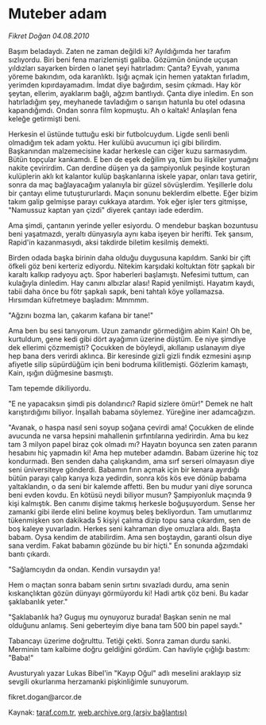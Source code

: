 # Muteber adam

*Fikret Doğan 04.08.2010*

<div class="yazi"><p>Başım beladaydı. Zaten ne zaman değildi ki? Ayıldığımda her tarafım sızlıyordu. Biri beni fena marizlemişti galiba. Gözümün önünde uçuşan yıldızları sayarken birden o lanet şeyi hatırladım: Çanta? Eyvah, yanıma yöreme bakındım, oda karanlıktı. Işığı açmak için hemen yataktan fırladım, yerimden kıpırdayamadım. İmdat diye bağırdım, sesim çıkmadı. Hay kör şeytan, ellerim, ayaklarım bağlı, ağzım bantlıydı. Çanta diye inledim. En son hatırladığım şey, meyhanede tavladığım o sarışın hatunla bu otel odasına kapandığımdı. Ondan sonra film kopmuştu. Ah o kaltak! Anlaşılan fena keleğe getirmişti beni.</p>
<p>Herkesin el üstünde tuttuğu eski bir futbolcuydum. Ligde senli benli olmadığım tek adam yoktu. Her kulübü avucumun içi gibi bilirdim. Başkanından malzemecisine kadar herkesle can ciğer kuzu sarmasıydım. Bütün topçular kankamdı. E ben de eşek değilim ya, tüm bu ilişkiler yumağını nakite çevirirdim. Can derdine düşen ya da şampiyonluk peşinde koşturan kulüplerin aklı kıt kalantor kulüp başkanlarına iskele yapar, onları tava getirir, sonra da maç bağlayacağım yalanıyla bir güzel sövüşlerdim. Yeşillerle dolu bir çantayı elime tutuştururlardı. Maçın sonunu beklerdim elbette. Eğer bizim takım galip gelmişse parayı cukkaya atardım. Yok eğer işler ters gitmişse, "Namussuz kaptan yan çizdi" diyerek çantayı iade ederdim.</p>
<p>Ama şimdi, çantanın yerinde yeller esiyordu. O mendebur başkan bozuntusu beni yaşatmazdı, yeraltı dünyasıyla aynı kaba işeyen bir herifti. Tek şansım, Rapid'in kazanmasıydı, aksi takdirde biletim kesilmiş demekti.</p>
<p>Birden odada başka birinin daha olduğu duygusuna kapıldım. Sanki bir çift öfkeli göz beni kerteriz ediyordu. Nitekim karşıdaki koltuktan fötr şapkalı bir karaltı kalkıp radyoyu açtı. Spor haberleri başlamıştı. Nefesimi tuttum, can kulağıyla dinledim. Hay canını albızlar alası! Rapid yenilmişti. Hayatım kaydı, tabii daha önce bu fötr şapkalı sapık, beni tahtalı köye yollamazsa. Hırsımdan küfretmeye başladım: Mmmmm.</p>
<p>"Ağzını bozma lan, çakarım kafana bir tane!"</p>
<p>Ama ben bu sesi tanıyorum. Uzun zamandır görmediğim abim Kain! Oh be, kurtuldum, gene kedi gibi dört ayağımın üzerine düştüm. Ee niye şimdiye dek ellerimi çözmemişti? Çocukken de böyleydi, akıllanıp uslanayım diye hep bana ders verirdi aklınca. Bir keresinde gizli gizli fındık ezmesini aşırıp afiyetle silip süpürdüğüm için beni bodruma kilitlemişti. Gözlerim kamaştı, Kain, ışığın düğmesine basmıştı.</p>
<p>Tam tepemde dikiliyordu.</p>
<p>"E ne yapacaksın şimdi pis dolandırıcı? Rapid sizlere ömür!" Demek ne halt karıştırdığımı biliyor. İnşallah babama söylemez. Yüreğine iner adamcağızın.</p>
<p>"Avanak, o haspa nasıl seni soyup soğana çevirdi ama! Çocukken de elinde avucunda ne varsa hepsini mahallenin şırfıntılarına yedirirdin. Ama bu kez tam 3 milyon papel biraz çok olmadı mı? Hayatın boyunca sen zaten paranın hesabını hiç yapmadın ki! Ama hep muteber adamdın. Babam üzerine hiç toz kondurmadı. Ben senden daha çalışkandım, ama sırf serseri olmayasın diye seni üniversiteye gönderdi. Babamın fırın açmak için bir kenara ayırdığı bütün parayı çalıp karıya kıza yedirdin, sonra kös kös eve dönüp babama yaltaklandın, o da seni bir kalemde affetti. Ben bu mudur yani diye sorunca beni evden kovdu. En kötüsü neydi biliyor musun? Şampiyonluk maçında 9 kişi kalmıştık. Ben canımı dişime takmış herkesle boğuşuyordum. Sense her zamanki gibi ilerde elini beline koymuş beleş bekliyordun. Tam umutlarımız tükenmişken son dakikada 5 kişiyi çalıma dizip topu sana çıkardım, sen de boş kaleye yuvarladın. Herkes seni kahraman diye omuzlara aldı. Başta babam. Oysa kendim de atabilirdim. Ama sen boştaydın, garanti olsun diye sana verdim. Fakat babamın gözünde bu bir hiçti." En sonunda ağzımdaki bantı çıkardı.</p>
<p>"Sağlamcıydın da ondan. Kendin vursaydın ya!</p>
<p>Hem o maçtan sonra babam senin sırtını sıvazladı durdu, ama senin kıskançlıktan gözün dünyayı görmüyordu ki! Hadi artık çöz beni. Bu kadar şaklabanlık yeter."</p>
<p>"Şaklabanlık ha? Guguş mu oynuyoruz burada! Başkan senin ne mal olduğunu anlamış. Seni geberteyim diye bana tam 500 bin papel saydı."</p>
<p>Tabancayı üzerime doğrulttu. Tetiği çekti. Sonra zaman durdu sanki. Merminin tam kalbime doğru geldiğini gördüm. Can havliyle çığlığı bastım: "Baba!"</p>
<p>Avusturyalı yazar Lukas Bibel'in "Kayıp Oğul" adlı meselini araklayıp siz sevgili okurlarıma herzamanki pişkinliğimle sunuyorum.</p>
<p>fikret.dogan@arcor.de</p></div>

Kaynak: [taraf.com.tr](m), [web.archive.org (arşiv bağlantısı)](http://web.archive.org/web/20100829194312/http://taraf.com.tr:80/fikret-dogan/makale-muteber-adam.htm)
